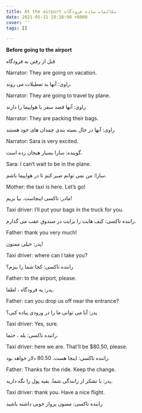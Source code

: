 ```yaml
---
title: At the airport مکالمات ساده فرودگاه
date: 2021-05-31 19:30:00 +0000
cover: ''
tags: []

---
```


**Before going to the airport**

قبل از رفتن به فرودگاه

Narrator: They are going on vacation.

راوی: آنها به تعطیلات می روند.

Narrator: They are going to travel by plane.

راوی: آنها قصد سفر با هواپیما را دارند

Narrator: They are packing their bags.

راوی: آنها در حال بسته بندی چمدان های خود هستند

Narrator: Sara is very excited.

گوینده: سارا بسیار هیجان زده است.

Sara: I can’t wait to be in the plane.

سارا: من نمی توانم صبر کنم تا در هواپیما باشم.

Mother: the taxi is here. Let’s go!

مادر: تاکسی اینجاست. بیا بریم!

Taxi driver: I’ll put your bags in the truck for you.

راننده تاکسی: کیف هایت را برایت در صندوق عقب می گذارم.

Father: thank you very much!

پدر: خیلی ممنون!

Taxi driver: where can I take you?

راننده تاکسی: کجا شما را ببرم؟

Father: to the airport, please.

پدر: به فرودگاه ، لطفا.

Father: can you drop us off near the entrance?

پدر: آیا می توانی ما را در ورودی پیاده کنی؟

Taxi driver: Yes, sure.

راننده تاکسی: بله ، حتما.

Taxi driver: here we are. That’ll be $80.50, please.

راننده تاکسی: اینجا هست. 80.50 دلار خواهد بود.

Father: Thanks for the ride. Keep the change.

پدر: با تشکر از رانندگی شما. بقیه پول را نگه دارید.

Taxi driver: thank you. Have a nice flight.

راننده تاکسی: ممنون پرواز خوبی داشته باشید